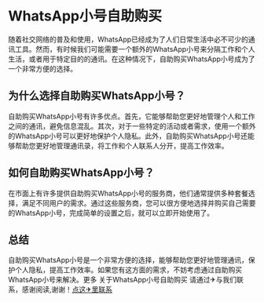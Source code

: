 # WhatsApp小号自助购买

随着社交网络的普及和使用，WhatsApp已经成为了人们日常生活中必不可少的通讯工具。然而，有时候我们可能需要一个额外的WhatsApp小号来分隔工作和个人生活，或者用于特定目的的通讯。在这种情况下，自助购买WhatsApp小号成为了一个非常方便的选择。

## 为什么选择自助购买WhatsApp小号？

自助购买WhatsApp小号有许多优点。首先，它能够帮助您更好地管理个人和工作之间的通讯，避免信息混乱。其次，对于一些特定的活动或者需求，使用一个额外的WhatsApp小号可以更好地保护个人隐私。此外，自助购买WhatsApp小号还能够帮助您更好地管理通讯录，将工作和个人联系人分开，提高工作效率。

## 如何自助购买WhatsApp小号？

在市面上有许多提供自助购买WhatsApp小号的服务商，他们通常提供多种套餐选择，满足不同用户的需求。通过这些服务商，您可以很方便地选择并购买自己需要的WhatsApp小号，完成简单的设置之后，就可以立即开始使用了。

## 总结

自助购买WhatsApp小号是一个非常方便的选择，能够帮助您更好地管理通讯，保护个人隐私，提高工作效率。如果您有这方面的需求，不妨考虑通过自助购买WhatsApp小号来解决。更多 关于WhatsApp小号自助购买 请通过✈与我们联系，感谢阅读,谢谢！[点这✈里联系](https://ss.k02.cc)